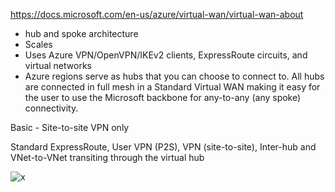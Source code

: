 https://docs.microsoft.com/en-us/azure/virtual-wan/virtual-wan-about

- hub and spoke architecture
- Scales
- Uses Azure VPN/OpenVPN/IKEv2 clients, ExpressRoute circuits, and virtual networks
- Azure regions serve as hubs that you can choose to connect to. All hubs are connected in full mesh in a Standard Virtual WAN making it easy for the user to use the Microsoft backbone for any-to-any (any spoke) connectivity.

Basic	- Site-to-site VPN only

Standard	ExpressRoute, User VPN (P2S), VPN (site-to-site), Inter-hub and VNet-to-VNet transiting through the virtual hub

![x](https://i.imgur.com/xzGmPXn.png)
